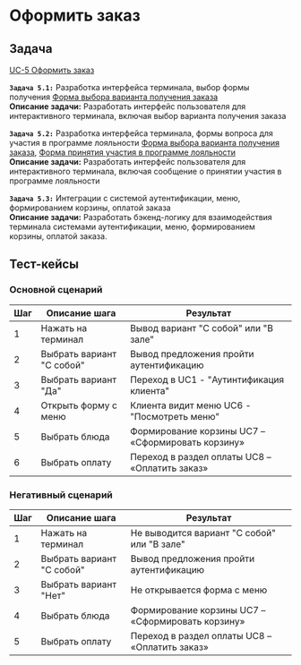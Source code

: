 # Оформить заказ

## Задача

[UC-5 Оформить заказ](../req.md#uc5)

**`Задача 5.1:`** Разработка интерфейса терминала, выбор формы получения [Форма выбора варианта получения заказа](../uix.md#wf1)
<br>
**Описание задачи:** Разработать интерфейс пользователя для интерактивного терминала, включая выбор варианта получения заказа

**`Задача 5.2:`** Разработка интерфейса терминала, формы вопроса для участия в программе лояльности [Форма выбора варианта получения заказа](../uix.md#wf1), [Форма принятия участия в программе лояльности](../uix.md#wf2)
<br>
**Описание задачи:** Разработать интерфейс пользователя для интерактивного терминала, включая сообщение о принятии участия в программе лояльности

**`Задача 5.3:`** Интеграции с системой аутентификации, меню, формированием корзины, оплатой заказа
<br>
**Описание задачи:**  Разработать бэкенд-логику для взаимодействия терминала системами аутентификации, меню, формированием корзины, оплатой заказа. 



## Тест-кейсы

###  Основной сценарий

| Шаг | Описание шага                                    | Результат                                         |
|-----|--------------------------------------------------|---------------------------------------------------|
| 1   | Нажать на терминал                               | Вывод вариант "С собой" или "В зале"             |
| 2   | Выбрать вариант "С собой"                        | Вывод предложения пройти аутентификацию           |
| 3   | Выбрать вариант "Да"                             | Переход в UC1 - "Аутинтификация клиента"          |
| 4   | Открыть форму с меню                             | Клиента видит меню  UC6 - "Посмотреть меню"       |
| 5   | Выбрать блюда                                    | Формирование корзины UC7 – «Сформировать корзину» |
| 6   | Выбрать оплату                                   | Переход в раздел оплаты UC8 – «Оплатить заказ»    |

### Негативный сценарий
 
| Шаг | Описание шага                                    | Результат                                         |
|-----|--------------------------------------------------|---------------------------------------------------|
| 1   | Нажать на терминал                               | Не выводится вариант "С собой" или "В зале"       |
| 2   | Выбрать вариант "С собой"                        | Вывод предложения пройти аутентификацию           |
| 3   | Выбрать вариант "Нет"                            | Не открывается форма с меню                       |
| 4   | Выбрать блюда                                    | Формирование корзины UC7 – «Сформировать корзину» |
| 5   | Выбрать оплату                                   | Переход в раздел оплаты UC8 – «Оплатить заказ»    |
